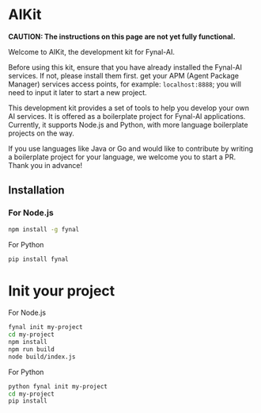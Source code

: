 # AIKit

**CAUTION: The instructions on this page are not yet fully functional.**

Welcome to AIKit, the development kit for Fynal-AI.

Before using this kit, ensure that you have already installed the Fynal-AI services. If not, please install them first.
get your APM (Agent Package Manager) services access points, for example: `localhost:8888`; you will need to input it later to start a new project.

This development kit provides a set of tools to help you develop your own AI services. It is offered as a boilerplate project for Fynal-AI applications. Currently, it supports Node.js and Python, with more language boilerplate projects on the way.

If you use languages like Java or Go and would like to contribute by writing a boilerplate project for your language, we welcome you to start a PR. Thank you in advance!

## Installation

### For Node.js

```sh
npm install -g fynal
```

For Python

```sh
pip install fynal
```

# Init your project

For Node.js

```sh
fynal init my-project
cd my-project
npm install
npm run build
node build/index.js
```

For Python

```sh
python fynal init my-project
cd my-project
pip install
```
